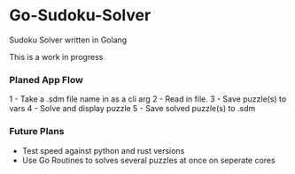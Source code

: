 # Go-Sudoku-Solver
Sudoku Solver written in Golang

This is a work in progress

### Planed App Flow
1 - Take a .sdm file name in as a cli arg
2 - Read in file. 
3 - Save puzzle(s) to vars
4 - Solve and display puzzle
5 - Save solved puzzle(s) to .sdm

### Future Plans
- Test speed against python and rust versions
- Use Go Routines to solves several puzzles at once on seperate cores

